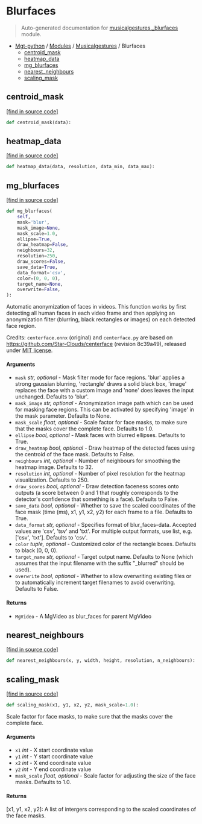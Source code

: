 # Blurfaces

> Auto-generated documentation for [musicalgestures._blurfaces](https://github.com/fourMs/MGT-python/blob/master/musicalgestures/_blurfaces.py) module.

- [Mgt-python](../README.md#mgt-python) / [Modules](../MODULES.md#mgt-python-modules) / [Musicalgestures](index.md#musicalgestures) / Blurfaces
    - [centroid_mask](#centroid_mask)
    - [heatmap_data](#heatmap_data)
    - [mg_blurfaces](#mg_blurfaces)
    - [nearest_neighbours](#nearest_neighbours)
    - [scaling_mask](#scaling_mask)

## centroid_mask

[[find in source code]](https://github.com/fourMs/MGT-python/blob/master/musicalgestures/_blurfaces.py#L40)

```python
def centroid_mask(data):
```

## heatmap_data

[[find in source code]](https://github.com/fourMs/MGT-python/blob/master/musicalgestures/_blurfaces.py#L51)

```python
def heatmap_data(data, resolution, data_min, data_max):
```

## mg_blurfaces

[[find in source code]](https://github.com/fourMs/MGT-python/blob/master/musicalgestures/_blurfaces.py#L71)

```python
def mg_blurfaces(
    self,
    mask='blur',
    mask_image=None,
    mask_scale=1.0,
    ellipse=True,
    draw_heatmap=False,
    neighbours=32,
    resolution=250,
    draw_scores=False,
    save_data=True,
    data_format='csv',
    color=(0, 0, 0),
    target_name=None,
    overwrite=False,
):
```

Automatic anonymization of faces in videos.
This function works by first detecting all human faces in each video frame and then applying an anonymization filter
(blurring, black rectangles or images) on each detected face region.

Credits: `centerface.onnx` (original) and `centerface.py` are based on https://github.com/Star-Clouds/centerface (revision 8c39a49), released under [MIT license](https://github.com/Star-Clouds/CenterFace/blob/36afed/LICENSE).

#### Arguments

- `mask` *str, optional* - Mask filter mode for face regions. 'blur' applies a strong gaussian blurring, 'rectangle' draws a solid black box, 'image' replaces the face with a custom image and 'none' does leaves the input unchanged. Defaults to 'blur'.
- `mask_image` *str, optional* - Anonymization image path which can be used for masking face regions. This can be activated by specifying 'image' in the mask parameter. Defaults to None.
- `mask_scale` *float, optional* - Scale factor for face masks, to make sure that the masks cover the complete face. Defaults to 1.0.
- `ellipse` *bool, optional* - Mask faces with blurred ellipses. Defaults to True.
- `draw_heatmap` *bool, optional* - Draw heatmap of the detected faces using the centroid of the face mask. Defaults to False.
- `neighbours` *int, optional* - Number of neighbours for smoothing the heatmap image. Defaults to 32.
- `resolution` *int, optional* - Number of pixel resolution for the heatmap visualization. Defaults to 250.
- `draw_scores` *bool, optional* - Draw detection faceness scores onto outputs (a score between 0 and 1 that roughly corresponds to the detector's confidence that something is a face). Defaults to False.
- `save_data` *bool, optional* - Whether to save the scaled coordinates of the face mask (time (ms), x1, y1, x2, y2) for each frame to a file. Defaults to True.
- `data_format` *str, optional* - Specifies format of blur_faces-data. Accepted values are 'csv', 'tsv' and 'txt'. For multiple output formats, use list, e.g. ['csv', 'txt']. Defaults to 'csv'.
- `color` *tuple, optional* - Customized color of the rectangle boxes. Defaults to black (0, 0, 0).
- `target_name` *str, optional* - Target output name. Defaults to None (which assumes that the input filename with the suffix "_blurred" should be used).
- `overwrite` *bool, optional* - Whether to allow overwriting existing files or to automatically increment target filenames to avoid overwriting. Defaults to False.

#### Returns

- `MgVideo` - A MgVideo as blur_faces for parent MgVideo

## nearest_neighbours

[[find in source code]](https://github.com/fourMs/MGT-python/blob/master/musicalgestures/_blurfaces.py#L56)

```python
def nearest_neighbours(x, y, width, height, resolution, n_neighbours):
```

## scaling_mask

[[find in source code]](https://github.com/fourMs/MGT-python/blob/master/musicalgestures/_blurfaces.py#L18)

```python
def scaling_mask(x1, y1, x2, y2, mask_scale=1.0):
```

Scale factor for face masks, to make sure that the masks cover the complete face.

#### Arguments

- `x1` *int* - X start coordinate value
- `y1` *int* - Y start coordinate value
- `x2` *int* - X end coordinate value
- `y2` *int* - Y end coordinate value
- `mask_scale` *float, optional* - Scale factor for adjusting the size of the face masks. Defaults to 1.0.

#### Returns

[x1, y1, x2, y2]: A list of intergers corresponding to the scaled coordinates of the face masks.
